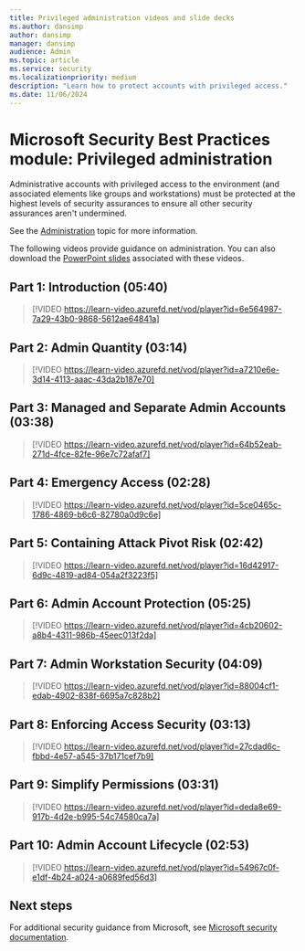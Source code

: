 ```yaml
---
title: Privileged administration videos and slide decks
ms.author: dansimp
author: dansimp
manager: dansimp
audience: Admin
ms.topic: article
ms.service: security
ms.localizationpriority: medium
description: "Learn how to protect accounts with privileged access."
ms.date: 11/06/2024
---
```


# Microsoft Security Best Practices module: Privileged administration
Administrative accounts with privileged access to the environment (and associated elements like groups and workstations) must be protected at the highest levels of security assurances to ensure all other security assurances aren't undermined.

See the [Administration](critical-impact-accounts.md) topic for more information.

The following videos provide guidance on administration. You can also download the [PowerPoint slides](/microsoft-365/downloads/security-compass-presentation.pptx) associated with these videos.

## Part 1: Introduction (05:40)
> [!VIDEO https://learn-video.azurefd.net/vod/player?id=6e564987-7a29-43b0-9868-5612ae64841a]

## Part 2: Admin Quantity (03:14)
> [!VIDEO https://learn-video.azurefd.net/vod/player?id=a7210e6e-3d14-4113-aaac-43da2b187e70]

## Part 3: Managed and Separate Admin Accounts (03:38)
> [!VIDEO https://learn-video.azurefd.net/vod/player?id=64b52eab-271d-4fce-82fe-96e7c72afaf7]

## Part 4: Emergency Access (02:28)
> [!VIDEO https://learn-video.azurefd.net/vod/player?id=5ce0465c-1786-4869-b6c6-82780a0d9c6e]

## Part 5: Containing Attack Pivot Risk (02:42)
> [!VIDEO https://learn-video.azurefd.net/vod/player?id=16d42917-6d9c-4819-ad84-054a2f3223f5]

## Part 6: Admin Account Protection (05:25)
> [!VIDEO https://learn-video.azurefd.net/vod/player?id=4cb20602-a8b4-4311-986b-45eec013f2da]

## Part 7: Admin Workstation Security (04:09)
> [!VIDEO https://learn-video.azurefd.net/vod/player?id=88004cf1-edab-4902-838f-6695a7c828b2]

## Part 8: Enforcing Access Security (03:13)
> [!VIDEO https://learn-video.azurefd.net/vod/player?id=27cdad6c-fbbd-4e57-a545-37b171cef7b9]

## Part 9: Simplify Permissions (03:31)
> [!VIDEO https://learn-video.azurefd.net/vod/player?id=deda8e69-917b-4d2e-b995-54c74580ca7a]

## Part 10: Admin Account Lifecycle (02:53)
> [!VIDEO https://learn-video.azurefd.net/vod/player?id=54967c0f-e1df-4b24-a024-a0689fed56d3]

## Next steps
For additional security guidance from Microsoft, see [Microsoft security documentation](/security/).
